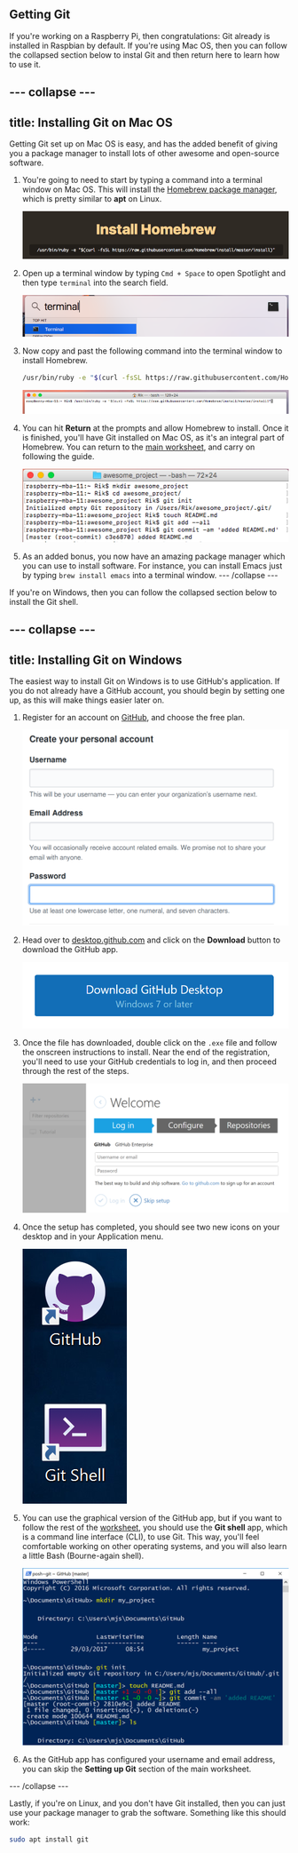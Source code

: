 ## Getting Git

If you're working on a Raspberry Pi, then congratulations: Git already is installed in Raspbian by default. If you're using Mac OS, then you can follow the collapsed section below to instal Git and then return here to learn how to use it.

## --- collapse ---

## title: Installing Git on Mac OS

Getting Git set up on Mac OS is easy, and has the added benefit of giving you a package manager to install lots of other awesome and open-source software.

1. You're going to need to start by typing a command into a terminal window on Mac OS. This will install the [Homebrew package manager](https://brew.sh/), which is pretty similar to **apt** on Linux.

   ![homebrew](images/homebrew.png)

2. Open up a terminal window by typing `Cmd + Space` to open Spotlight and then type `terminal` into the search field.

   ![spotlight](images/spotlight.png)

3. Now copy and past the following command into the terminal window to install Homebrew.

   ```bash
   /usr/bin/ruby -e "$(curl -fsSL https://raw.githubusercontent.com/Homebrew/install/master/install)"
   ```

   ![terminal](images/terminal.png)

4. You can hit **Return** at the prompts and allow Homebrew to install. Once it is finished, you'll have Git installed on Mac OS, as it's an integral part of Homebrew. You can return to the [main worksheet](worksheet.md), and carry on following the guide.

   ![installed](images/installed-git.png)

5. As an added bonus, you now have an amazing package manager which you can use to install software. For instance, you can install Emacs just by typing `brew install emacs` into a terminal window.
   \--- /collapse ---

If you're on Windows, then you can follow the collapsed section below to install the Git shell.

## --- collapse ---

## title: Installing Git on Windows

The easiest way to install Git on Windows is to use GitHub's application. If you do not already have a GitHub account, you should begin by setting one up, as this will make things easier later on.

1. Register for an account on [GitHub](https://github.com/join?source=header-home), and choose the free plan.

   ![](images/gh-reg.png)

2. Head over to [desktop.github.com](https://desktop.github.com/) and click on the **Download** button to download the GitHub app.

   ![github](images/download-git.png)

3. Once the file has downloaded, double click on the `.exe` file and follow the onscreen instructions to install. Near the end of the registration, you'll need to use your GitHub credentials to log in, and then proceed through the rest of the steps.

   ![authenticate](images/login-github.png)

4. Once the setup has completed, you should see two new icons on your desktop and in your Application menu.

   ![icons](images/git-icons.png)

5. You can use the graphical version of the GitHub app, but if you want to follow the rest of the [worksheet](worksheet.md), you should use the **Git shell** app, which is a command line interface (CLI), to use Git. This way, you'll feel comfortable working on other operating systems, and you will also learn a little Bash (Bourne-again shell).

   ![github-shell](images/github-shell.png)

6. As the GitHub app has configured your username and email address, you can skip the **Setting up Git** section of the main worksheet.

\--- /collapse ---

Lastly, if you're on Linux, and you don't have Git installed, then you can just use your package manager to grab the software. Something like this should work:

```bash
sudo apt install git
```
